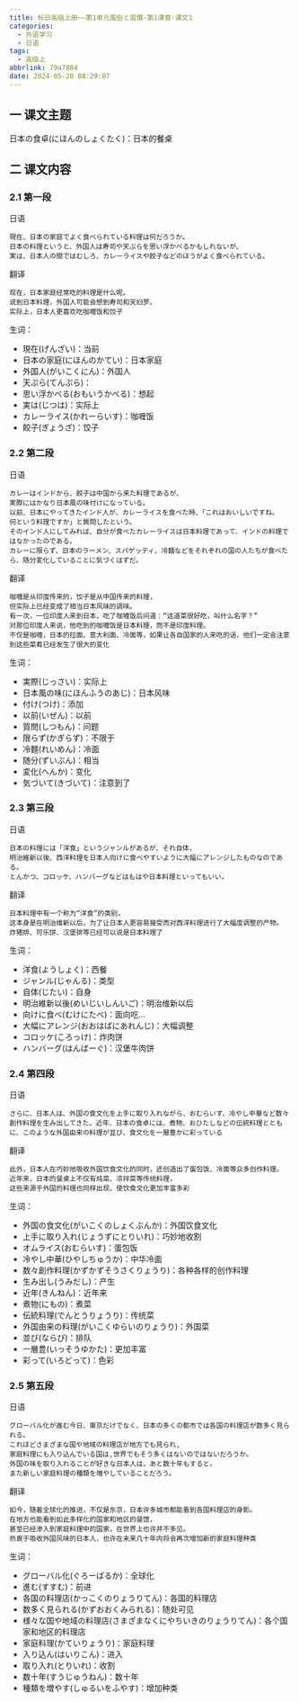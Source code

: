 ```yaml
---
title: 标日高级上册——第1单元風俗と習慣-第1课食-课文1
categories:
  - 外语学习
  - 日语
tags:
  - 高级上
abbrlink: 79a7884
date: 2024-05-20 08:29:07
---
```

## 一 课文主题

日本の食卓(にほんのしょくたく)：日本的餐桌

<!--more-->

## 二 课文内容

### 2.1 第一段

日语

```
現在、日本の家庭でよく食べられている料理は何だろうか。
日本の料理というと、外国人は寿司や天ぷらを思い浮かべるかもしれないが、
実は、日本人の間ではむしろ、カレーライスや餃子などのほうがよく食べられている。
```

翻译

```
现在，日本家庭经常吃的料理是什么呢。
说到日本料理，外国人可能会想到寿司和天妇罗。
实际上，日本人更喜欢吃咖喱饭和饺子
```

生词：

* 現在(げんざい)：当前
* 日本の家庭(にほんのかてい)：日本家庭
* 外国人(がいこくにん)：外国人
* 天ぷら(てんぷら)：
* 思い浮かべる(おもいうかべる)：想起
* 実は(じつは)：实际上
* カレーライス(かれーらいす)：咖喱饭
* 餃子(ぎょうざ)：饺子

### 2.2 第二段

日语

```
カレーはインドから、餃子は中国から来た料理であるが、
実際にはかなり日本風の味付けになっている。
以前、日本にやってきたインド人が、カレーライスを食べた時、「これはおいしいですね。
何という料理ですか」と質問したという。
そのインド人にしてみれば、自分が食べたカレーライスは日本料理であって、インドの料理ではなかったのである。
カレーに限らず、日本のラーメン、スパゲッティ、冷麺などをそれぞれの国の人たちが食べたら、随分変化していることに気づくはずだ。
```

翻译

```
咖喱是从印度传来的，饺子是从中国传来的料理，
但实际上已经变成了相当日本风味的调味。
有一次，一位印度人来到日本，吃了咖喱饭后问道：“这道菜很好吃，叫什么名字？”
对那位印度人来说，他吃到的咖喱饭是日本料理，而不是印度料理。
不仅是咖喱，日本的拉面、意大利面、冷面等，如果让各自国家的人来吃的话，他们一定会注意到这些菜肴已经发生了很大的变化
```

生词：

* 実際(じっさい)：实际上
* 日本風の味(にほんふうのあじ)：日本风味
* 付け(つけ)：添加
* 以前(いぜん)：以前
* 質問(しつもん)：问题
* 限らず(かぎらず)：不限于
* 冷麵(れいめん)：冷面
* 随分(ずいぶん)：相当
* 変化(へんか)：变化
* 気づいて(きづいて)：注意到了

### 2.3 第三段

日语

```
日本の料理には「洋食」というジャンルがあるが、それ自体，
明治維新以後、西洋料理を日本人向けに食べやすいように大幅にアレンジしたものなのである。
とんかつ、コロッケ、ハンバーグなどはもはや日本料理といってもいい。
```

翻译

```
日本料理中有一个称为“洋食”的类别，
这本身是在明治维新以后，为了让日本人更容易接受而对西洋料理进行了大幅度调整的产物。
炸猪排、可乐饼、汉堡排等已经可以说是日本料理了
```

生词：

* 洋食(ようしょく)：西餐
* ジャンル(じゃんる)：类型
* 自体(じたい)：自身
* 明治維新以後(めいじいしんいご)：明治维新以后
* 向けに食べ(むけにたべ)：面向吃...
* 大幅にアレンジ(おおはばにあれんじ)：大幅调整
* コロッケ(ころっけ)：炸肉饼
* ハンバーグ(はんばーぐ)：汉堡牛肉饼

### 2.4 第四段

日语

```
さらに、日本人は、外国の食文化を上手に取り入れながら、おむらいす、冷やし中華など数々創作料理を生み出してきた。近年、日本の食卓には、煮物、おひたしなどの伝統料理とともに、このような外国由来の料理が並び、食文化を一層豊かに彩っている
```

翻译

```
此外，日本人在巧妙地吸收外国饮食文化的同时，还创造出了蛋包饭、冷面等众多创作料理。
近年来，日本的餐桌上不仅有炖菜、凉拌菜等传统料理，
这些来源于外国的料理也同样出现，使饮食文化更加丰富多彩
```

生词：

* 外国の食文化(がいこくのしょくぶんか)：外国饮食文化
* 上手に取り入れ(じょうずにとりいれ)：巧妙地收割
* オムライス(おむらいす)：蛋包饭
* 冷やし中華(ひやしちゅうか)：中华冷面
* 数々創作料理(かずかずそうさくりょうり)：各种各样的创作料理
* 生み出し(うみだし)：产生
* 近年(きんねん)：近年来
* 煮物(にもの)：煮菜
* 伝統料理(でんとうりょうり)：传统菜
* 外国由来の料理(がいこくゆらいのりょうり)：外国菜
* 並び(ならび)：排队
* 一層豊(いっそうゆかた)：更加丰富
* 彩って(いろどって)：色彩

### 2.5 第五段

日语

```
グローバル化が進む今日、東京だけでなく、日本の多くの都市では各国の料理店が数多く見られる。
これほどさまざまな国や地域の料理店が地方でも見られ,
家庭料理にも入り込んでいる国は,世界でもそう多くはないのではないだろうか。
外国の味を取り入れることが好きな日本人は，あと数十年もすると，
また新しい家庭料理の種類を増やしていることだろう。
```

翻译

```
如今，随着全球化的推进，不仅是东京，日本许多城市都能看到各国料理店的身影。
在地方也能看到如此多样化的国家和地区的餐馆，
甚至已经渗入到家庭料理中的国家，在世界上也许并不多见。
热衷于吸收外国风味的日本人，也许在未来几十年内将会再次增加新的家庭料理种类
```

生词：

* グローバル化(ぐろーばるか)：全球化
* 進む(すすむ)：前进
* 各国の料理店(かっこくのりょうりてん)：各国的料理店
* 数多く見られる(かずおおくみられる)：随处可见
* 様々な国や地域の料理店(さまざまなくにやちいきのりょうりてん)：各个国家和地区的料理店
* 家庭料理(かていりょうり)：家庭料理
* 入り込ん(はいりこん)：进入
* 取り入れ(とりいれ)：收割
* 数十年(すうじゅうねん)：数十年
* 種類を増やす(しゅるいをふやす)：增加种类

